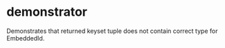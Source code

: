 # demonstrator

Demonstrates that returned keyset tuple does not contain correct type for EmbeddedId.
